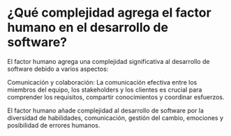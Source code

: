 # ¿Qué complejidad agrega el factor humano en el desarrollo de software? 
El factor humano agrega una complejidad significativa al desarrollo de software debido a varios aspectos:

Comunicación y colaboración: La comunicación efectiva entre los miembros del equipo, los stakeholders y los clientes es crucial para comprender los requisitos, compartir conocimientos y coordinar esfuerzos.

El factor humano añade complejidad al desarrollo de software por la diversidad de habilidades, comunicación, gestión del cambio, emociones y posibilidad de errores humanos.
